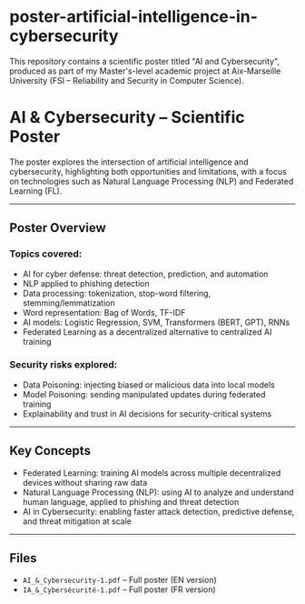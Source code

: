 # poster-artificial-intelligence-in-cybersecurity
This repository contains a scientific poster titled "AI and Cybersecurity", produced as part of my Master's-level academic project at Aix-Marseille University (FSI – Reliability and Security in Computer Science).

# AI & Cybersecurity – Scientific Poster

The poster explores the intersection of artificial intelligence and cybersecurity, highlighting both opportunities and limitations, with a focus on technologies such as Natural Language Processing (NLP) and Federated Learning (FL).

---

## Poster Overview

### Topics covered:
- AI for cyber defense: threat detection, prediction, and automation
- NLP applied to phishing detection
- Data processing: tokenization, stop-word filtering, stemming/lemmatization
- Word representation: Bag of Words, TF-IDF
- AI models: Logistic Regression, SVM, Transformers (BERT, GPT), RNNs
- Federated Learning as a decentralized alternative to centralized AI training

### Security risks explored:
- Data Poisoning: injecting biased or malicious data into local models
- Model Poisoning: sending manipulated updates during federated training
- Explainability and trust in AI decisions for security-critical systems

---

## Key Concepts

- Federated Learning: training AI models across multiple decentralized devices without sharing raw data
- Natural Language Processing (NLP): using AI to analyze and understand human language, applied to phishing and threat detection
- AI in Cybersecurity: enabling faster attack detection, predictive defense, and threat mitigation at scale

---

## Files

- `AI_&_Cybersecurity-1.pdf` – Full poster (EN version)
- `IA_&_Cybersécurité-1.pdf` – Full poster (FR version)
